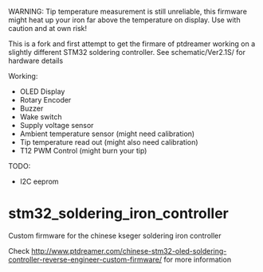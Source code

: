 WARNING: Tip temperature measurement is still unreliable, this firmware might heat up your iron far above the temperature on display. Use with caution and at own risk!

This is a fork and first attempt to get the firmare of ptdreamer working on a slightly different STM32 soldering controller.
See schematic/Ver2.1S/ for hardware details

Working:
  * OLED Display
  * Rotary Encoder
  * Buzzer
  * Wake switch
  * Supply voltage sensor
  * Ambient temperature sensor (might need calibration)
  * Tip temperature read out (might also need calibration)
  * T12 PWM Control (might burn your tip)

TODO:
  * I2C eeprom

# stm32_soldering_iron_controller
Custom firmware for the chinese kseger soldering iron controller

Check http://www.ptdreamer.com/chinese-stm32-oled-soldering-controller-reverse-engineer-custom-firmware/ for more information

